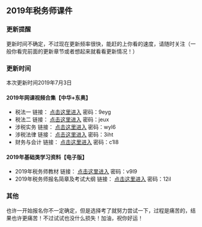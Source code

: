 ## 2019年税务师课件
### 更新提醒

更新时间不确定，不过现在更新频率很快，能赶的上你看的速度，请随时关注（一般你看完前面的更新章节或者想起来就看看更新情况！）

### 更新时间
本次更新时间2019年7月3日

#### 2019年网课视频合集【中华+东奥】
- 税法一     	链接： [点击这里进入](https://pan.baidu.com/s/1ZXXhGlFLgGZthvtET_6eXA "看什么看呀你，你倒是点击呀你") 密码：9eyg
- 税法二	      链接： [点击这里进入](https://pan.baidu.com/s/1xKOzPd25bqKw1jVsHx3wjA "看什么看呀你，你倒是点击呀你") 密码：jeux
- 涉税实务 	   链接： [点击这里进入](https://pan.baidu.com/s/1Gx68qkAIuu8W3iqonGKYQA "看什么看呀你，你倒是点击呀你") 密码：wyl6
- 涉税法律	   链接： [点击这里进入](https://pan.baidu.com/s/1z_mHGWTDLS7R-x3W6yBFAg "看什么看呀你，你倒是点击呀你") 密码：3iht
- 财务与会计	  链接： [点击这里进入](https://pan.baidu.com/s/1YDl5grHZAjL4eqLYqEKTyw "看什么看呀你，你倒是点击呀你") 密码：c1l8

#### 2019年基础类学习资料【电子版】
- 2019年税务师教材   链接： [点击这里进入](https://pan.baidu.com/s/1bHk7oWMcDWiFNRHcd3Ep3A "看什么看呀你，你倒是点击呀你") 密码：v9l9
- 2019年税务师报名简章及考试大纲   链接： [点击这里进入](https://pan.baidu.com/s/16iM8d3cWCWJcmcJgoyk0qw "看什么看呀你，你倒是点击呀你") 密码：12il 

### 其他
也许一开始报名你不一定确定，但是选择考了就努力尝试一下，过程是痛苦的，结果也许更痛苦！不过试试也没什么损失！加油，祝你好运！
